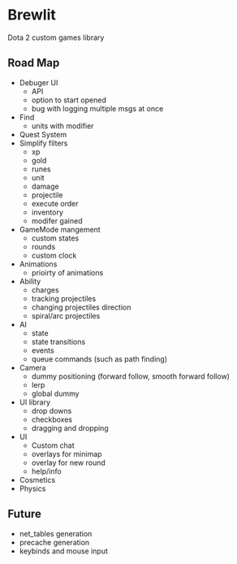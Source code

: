  # Brewlit #
 
 Dota 2 custom games library
 
 Road Map
--------
* Debuger UI
  * API
  * option to start opened
  * bug with logging multiple msgs at once
* Find
  * units with modifier
* Quest System
* Simplify filters 
  * xp
  * gold
  * runes
  * unit
  * damage
  * projectile
  * execute order
  * inventory
  * modifer gained
* GameMode mangement
  * custom states
  * rounds
  * custom clock
* Animations
  * prioirty of animations
* Ability
  * charges
  * tracking projectiles
  * changing projectiles direction
  * spiral/arc projectiles
* AI
  * state
  *  state transitions
  * events
  * queue commands (such as path finding)
* Camera
  * dummy positioning (forward follow, smooth forward follow)
  * lerp
  * global dummy
* UI library
  * drop downs
  * checkboxes
  * dragging and dropping
* UI
  * Custom chat
  * overlays for minimap
  * overlay for new round
  * help/info
* Cosmetics
* Physics

Future
------------
* net_tables generation
* precache generation
* keybinds and mouse input
